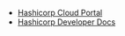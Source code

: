 - [Hashicorp Cloud Portal](https://portal.cloud.hashicorp.com/orgs/2bbcd60b-b9e4-44e9-92ac-d10ff39e9bd1/projects/004f59e0-8074-4a03-ab19-bad78ece8834)
- [Hashicorp Developer Docs](https://developer.hashicorp.com/)

